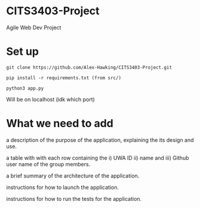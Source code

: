# CITS3403-Project
Agile Web Dev Project

# Set up
```
git clone https://github.com/Alex-Hawking/CITS3403-Project.git

pip install -r requirements.txt (from src/)

python3 app.py
```

Will be on localhost (idk which port)

# What we need to add

a description of the purpose of the application, explaining the its design and use.

a table with with each row containing the i) UWA ID ii) name and iii) Github user name of the group members.

a brief summary of the architecture of the application.

instructions for how to launch the application.

instructions for how to run the tests for the application.
